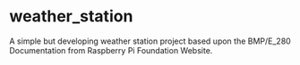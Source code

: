 # weather_station
 A simple but developing weather station project based upon the BMP/E_280 Documentation from Raspberry Pi Foundation Website.
